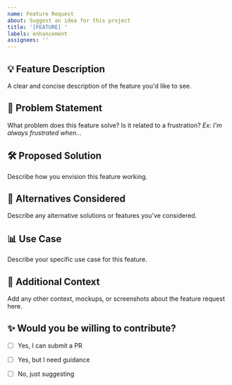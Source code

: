 ```yaml
---
name: Feature Request
about: Suggest an idea for this project
title: '[FEATURE] '
labels: enhancement
assignees: ''
---
```


## 💡 Feature Description
A clear and concise description of the feature you'd like to see.

## 🎯 Problem Statement
What problem does this feature solve? Is it related to a frustration?
*Ex: I'm always frustrated when...*

## 🛠️ Proposed Solution
Describe how you envision this feature working.

## 🔄 Alternatives Considered
Describe any alternative solutions or features you've considered.

## 📊 Use Case
Describe your specific use case for this feature.

## 🎨 Additional Context
Add any other context, mockups, or screenshots about the feature request here.

## ✨ Would you be willing to contribute?
- [ ] Yes, I can submit a PR
- [ ] Yes, but I need guidance
- [ ] No, just suggesting


